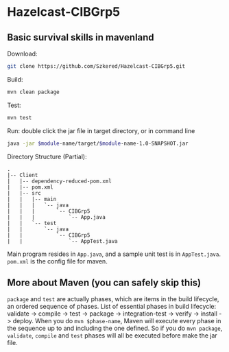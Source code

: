 # Hazelcast-CIBGrp5

## Basic survival skills in mavenland

Download:

```Bash
git clone https://github.com/Szkered/Hazelcast-CIBGrp5.git
```

Build:

```Bash
mvn clean package
```

Test:

```Bash
mvn test
```

Run: double click the jar file in target directory, or in command line

```Bash
java -jar $module-name/target/$module-name-1.0-SNAPSHOT.jar
```

Directory Structure (Partial):
```
.
|-- Client
|   |-- dependency-reduced-pom.xml
|   |-- pom.xml
|   |-- src
|   |   |-- main
|   |   |   `-- java
|   |   |       `-- CIBGrp5
|   |   |           `-- App.java
|   |   `-- test
|   |       `-- java
|   |           `-- CIBGrp5
|   |               `-- AppTest.java
```

Main program resides in `App.java`, and a sample unit test is in `AppTest.java`. `pom.xml` is the config file for maven.

## More about Maven (you can safely skip this)

`package` and `test` are actually phases, which are items in the build lifecycle, an ordered sequence of phases.
List of essential phases in build lifecycle: validate -> compile -> test -> package -> integration-test -> verify -> install ->  deploy. 
When you do `mvn $phase-name`, Maven will execute every phase in the sequence up to and including the one defined. So if you do `mvn package`, `validate`, `compile` and `test` phases will all be executed before make the jar file.

